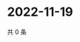 # 2022-11-19

共 0 条

<!-- BEGIN WEIBO -->
<!-- 最后更新时间 Sat Nov 19 2022 11:08:10 GMT+0800 (China Standard Time) -->

<!-- END WEIBO -->
